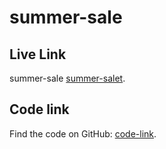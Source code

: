 # summer-sale

## Live Link
 summer-sale [summer-salet](https://64e3420d5c129f008762d4d1--cheerful-kulfi-39caa9.netlify.app/index.html).

##  Code link
Find the  code on GitHub: [code-link](https://github.com/rafikulislam775/summer-sale).
